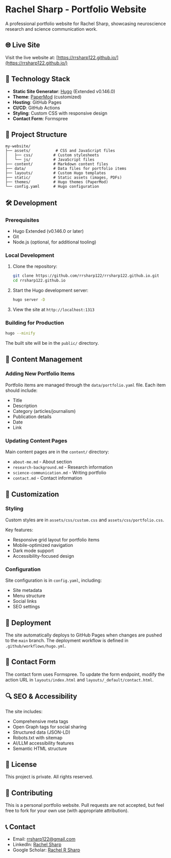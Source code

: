 # Rachel Sharp - Portfolio Website

A professional portfolio website for Rachel Sharp, showcasing neuroscience research and science communication work.

## 🌐 Live Site

Visit the live website at: [https://rrsharp122.github.io/](https://rrsharp122.github.io/)

## 🚀 Technology Stack

- **Static Site Generator**: [Hugo](https://gohugo.io/) (Extended v0.146.0)
- **Theme**: [PaperMod](https://github.com/adityatelange/hugo-PaperMod) (customized)
- **Hosting**: GitHub Pages
- **CI/CD**: GitHub Actions
- **Styling**: Custom CSS with responsive design
- **Contact Form**: Formspree

## 📁 Project Structure

```
my-website/
├── assets/           # CSS and JavaScript files
│   ├── css/         # Custom stylesheets
│   └── js/          # JavaScript files
├── content/         # Markdown content files
├── data/            # Data files for portfolio items
├── layouts/         # Custom Hugo templates
├── static/          # Static assets (images, PDFs)
├── themes/          # Hugo themes (PaperMod)
└── config.yaml      # Hugo configuration
```

## 🛠️ Development

### Prerequisites

- Hugo Extended (v0.146.0 or later)
- Git
- Node.js (optional, for additional tooling)

### Local Development

1. Clone the repository:
   ```bash
   git clone https://github.com/rrsharp122/rrsharp122.github.io.git
   cd rrsharp122.github.io
   ```

2. Start the Hugo development server:
   ```bash
   hugo server -D
   ```

3. View the site at `http://localhost:1313`

### Building for Production

```bash
hugo --minify
```

The built site will be in the `public/` directory.

## 📝 Content Management

### Adding New Portfolio Items

Portfolio items are managed through the `data/portfolio.yaml` file. Each item should include:
- Title
- Description
- Category (articles/journalism)
- Publication details
- Date
- Link

### Updating Content Pages

Main content pages are in the `content/` directory:
- `about-me.md` - About section
- `research-background.md` - Research information
- `science-communication.md` - Writing portfolio
- `contact.md` - Contact information

## 🎨 Customization

### Styling

Custom styles are in `assets/css/custom.css` and `assets/css/portfolio.css`.

Key features:
- Responsive grid layout for portfolio items
- Mobile-optimized navigation
- Dark mode support
- Accessibility-focused design

### Configuration

Site configuration is in `config.yaml`, including:
- Site metadata
- Menu structure
- Social links
- SEO settings

## 🚀 Deployment

The site automatically deploys to GitHub Pages when changes are pushed to the `main` branch. The deployment workflow is defined in `.github/workflows/hugo.yml`.

## 📧 Contact Form

The contact form uses Formspree. To update the form endpoint, modify the action URL in `layouts/index.html` and `layouts/_default/contact.html`.

## 🔍 SEO & Accessibility

The site includes:
- Comprehensive meta tags
- Open Graph tags for social sharing
- Structured data (JSON-LD)
- Robots.txt with sitemap
- AI/LLM accessibility features
- Semantic HTML structure

## 📄 License

This project is private. All rights reserved.

## 🤝 Contributing

This is a personal portfolio website. Pull requests are not accepted, but feel free to fork for your own use (with appropriate attribution).

## 📞 Contact

- Email: rrsharp122@gmail.com
- LinkedIn: [Rachel Sharp](https://www.linkedin.com/in/rachel-sharp-a07b69272)
- Google Scholar: [Rachel R Sharp](https://scholar.google.com/citations?user=ppl5OrIAAAAJ&hl=en&oi=sra)
